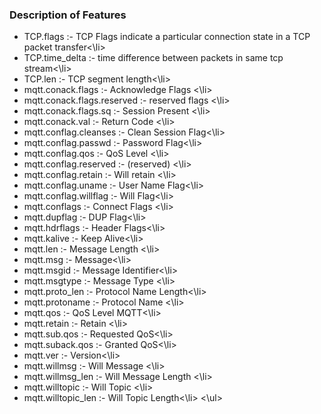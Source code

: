 
### Description of Features

<ul>
	<li> TCP.flags :- TCP Flags indicate a particular connection state in a TCP packet transfer<\li>
	<li> TCP.time_delta :- time difference between packets in same tcp stream<\li>
	<li> TCP.len :- TCP segment length<\li>
	<li> mqtt.conack.flags :- Acknowledge Flags <\li>
	<li> mqtt.conack.flags.reserved :- reserved flags <\li>
	<li> mqtt.conack.flags.sq :- Session Present <\li>
	<li> mqtt.conack.val :- Return Code <\li>
	<li> mqtt.conflag.cleanses :- Clean Session Flag<\li>
	<li> mqtt.conflag.passwd :- Password Flag<\li>
	<li> mqtt.conflag.qos :- QoS Level <\li>
	<li> mqtt.conflag.reserved :- (reserved) <\li>
	<li> mqtt.conflag.retain :- Will retain <\li>
	<li> mqtt.conflag.uname :- User Name Flag<\li>
	<li> mqtt.conflag.willflag :- Will Flag<\li>
	<li> mqtt.conflags :- Connect Flags <\li>
	<li> mqtt.dupflag :- DUP Flag<\li>
	<li> mqtt.hdrflags :- Header Flags<\li>
	<li> mqtt.kalive :- Keep Alive<\li>
	<li> mqtt.len :- Message Length <\li>
	<li> mqtt.msg :- Message<\li>
	<li> mqtt.msgid :- Message Identifier<\li>
	<li> mqtt.msgtype :- Message Type <\li>
	<li> mqtt.proto_len :- Protocol Name Length<\li>
	<li> mqtt.protoname :- Protocol Name <\li>
	<li> mqtt.qos :- QoS Level MQTT<\li>
	<li> mqtt.retain :- Retain <\li>
	<li> mqtt.sub.qos :- Requested QoS<\li>
	<li> mqtt.suback.qos :- Granted QoS<\li>
	<li> mqtt.ver :- Version<\li>
	<li> mqtt.willmsg :- Will Message <\li>
	<li> mqtt.willmsg_len :- Will Message Length <\li>
	<li> mqtt.willtopic :- Will Topic <\li>
	<li> mqtt.willtopic_len :- Will Topic Length<\li>
<\ul>